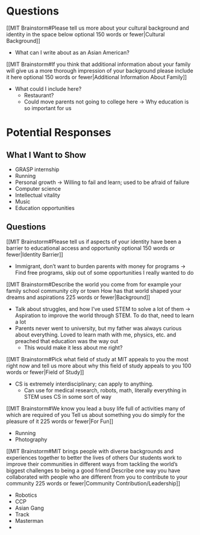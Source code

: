 # Questions
[[MIT Brainstorm#Please tell us more about your cultural background and identity in the space below optional 150 words or fewer|Cultural Background]]
- What can I write about as an Asian American?

[[MIT Brainstorm#If you think that additional information about your family will give us a more thorough impression of your background please include it here optional 150 words or fewer|Additional Information About Family]]
- What could I include here?
	- Restaurant? 
	- Could move parents not going to college here → Why education is so important for us

# Potential Responses
## What I Want to Show
- GRASP internship
- Running
- Personal growth → Willing to fail and learn; used to be afraid of failure
- Computer science
- Intellectual vitality
- Music
- Education opportunities


## Questions
[[MIT Brainstorm#Please tell us if aspects of your identity have been a barrier to educational access and opportunity optional 150 words or fewer|Identity Barrier]]
- Immigrant, don’t want to burden parents with money for programs → Find free programs, skip out of some opportunities I really wanted to do

[[MIT Brainstorm#Describe the world you come from for example your family school community city or town How has that world shaped your dreams and aspirations 225 words or fewer|Background]]
- Talk about struggles, and how I’ve used STEM to solve a lot of them → Aspiration to improve the world through STEM. To do that, need to learn a lot
- Parents never went to university, but my father was always curious about everything. Loved to learn math with me, physics, etc. and preached that education was the way out
	- This would make it less about me right?

[[MIT Brainstorm#Pick what field of study at MIT appeals to you the most right now and tell us more about why this field of study appeals to you 100 words or fewer|Field of Study]]
- CS is extremely interdisciplinary; can apply to anything.
	- Can use for medical research, robots, math, literally everything in STEM uses CS in some sort of way

[[MIT Brainstorm#We know you lead a busy life full of activities many of which are required of you Tell us about something you do simply for the pleasure of it 225 words or fewer|For Fun]]
- Running
- Photography

[[MIT Brainstorm#MIT brings people with diverse backgrounds and experiences together to better the lives of others Our students work to improve their communities in different ways from tackling the world’s biggest challenges to being a good friend Describe one way you have collaborated with people who are different from you to contribute to your community 225 words or fewer|Community Contribution/Leadership]]
- Robotics
- CCP
- Asian Gang
- Track
- Masterman
- 
